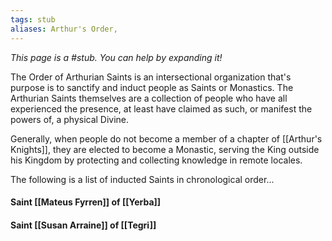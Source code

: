 ```yaml
---
tags: stub
aliases: Arthur's Order,
---
```


*This page is a #stub. You can help by expanding it!*

The Order of Arthurian Saints is an intersectional organization that's purpose is to sanctify and induct people as Saints or Monastics. The Arthurian Saints themselves are a collection of people who have all experienced the presence, at least have claimed as such, or manifest the powers of, a physical Divine.

Generally, when people do not become a member of a chapter of [[Arthur's Knights]], they are elected to become a Monastic, serving the King outside his Kingdom by protecting and collecting knowledge in remote locales. 

The following is a list of inducted Saints in chronological order...

#### Saint [[Mateus Fyrren]] of [[Yerba]]
#### Saint [[Susan Arraine]] of [[Tegri]]


